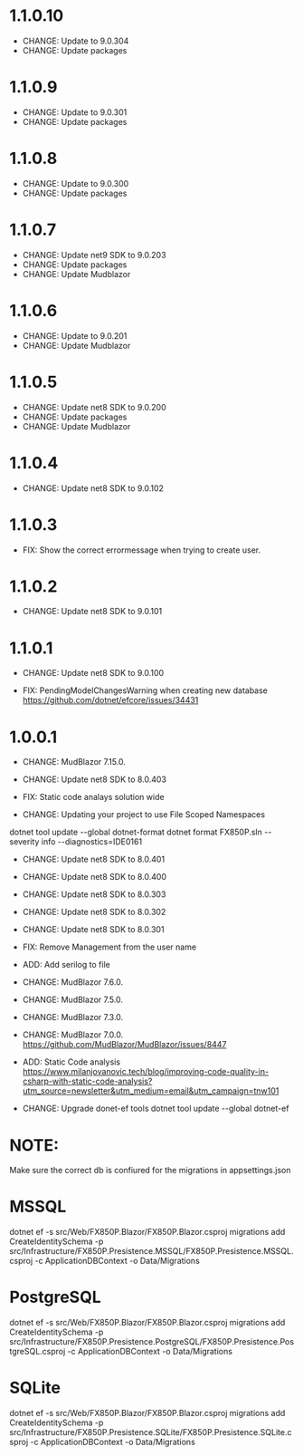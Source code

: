 
1.1.0.10
========

- CHANGE:   Update to 9.0.304
- CHANGE:   Update packages


1.1.0.9
=======

- CHANGE:   Update to 9.0.301
- CHANGE:   Update packages


1.1.0.8
=======

- CHANGE:   Update to 9.0.300
- CHANGE:   Update packages

1.1.0.7
=======

- CHANGE:   Update net9 SDK to 9.0.203
- CHANGE:   Update packages
- CHANGE:   Update Mudblazor

1.1.0.6
=======

- CHANGE:   Update to 9.0.201
- CHANGE:   Update Mudblazor

1.1.0.5
=======

- CHANGE:   Update net8 SDK to 9.0.200
- CHANGE:   Update packages
- CHANGE:   Update Mudblazor

1.1.0.4
=======

- CHANGE:   Update net8 SDK to 9.0.102


1.1.0.3
=======

- FIX:      Show the correct errormessage when trying to create user.

1.1.0.2
=======

- CHANGE:   Update net8 SDK to 9.0.101


1.1.0.1
=======

- CHANGE:   Update net8 SDK to 9.0.100

- FIX:      PendingModelChangesWarning when creating new database 
            https://github.com/dotnet/efcore/issues/34431 

1.0.0.1
=======

- CHANGE:   MudBlazor 7.15.0. 
- CHANGE:   Update net8 SDK to 8.0.403

- FIX:      Static code analays solution wide

- CHANGE:   Updating your project to use File Scoped Namespaces

dotnet tool update --global dotnet-format
dotnet format FX850P.sln --severity info --diagnostics=IDE0161

- CHANGE:   Update net8 SDK to 8.0.401
- CHANGE:   Update net8 SDK to 8.0.400
- CHANGE:   Update net8 SDK to 8.0.303
- CHANGE:   Update net8 SDK to 8.0.302
- CHANGE:   Update net8 SDK to 8.0.301
- FIX:      Remove Management from the user name
- ADD:      Add serilog to file
- CHANGE:   MudBlazor 7.6.0. 
- CHANGE:   MudBlazor 7.5.0. 
- CHANGE:   MudBlazor 7.3.0. 
- CHANGE:   MudBlazor 7.0.0. 
            https://github.com/MudBlazor/MudBlazor/issues/8447

- ADD:      Static Code analysis
            https://www.milanjovanovic.tech/blog/improving-code-quality-in-csharp-with-static-code-analysis?utm_source=newsletter&utm_medium=email&utm_campaign=tnw101    

- CHANGE:   Upgrade donet-ef tools
dotnet tool update --global dotnet-ef



NOTE:
=====
Make sure the correct db is confiured for the migrations in appsettings.json

MSSQL
=====

dotnet ef -s src/Web/FX850P.Blazor/FX850P.Blazor.csproj migrations add CreateIdentitySchema -p src/Infrastructure/FX850P.Presistence.MSSQL/FX850P.Presistence.MSSQL.csproj -c ApplicationDBContext -o Data/Migrations

PostgreSQL
==========

dotnet ef -s src/Web/FX850P.Blazor/FX850P.Blazor.csproj migrations add CreateIdentitySchema -p src/Infrastructure/FX850P.Presistence.PostgreSQL/FX850P.Presistence.PostgreSQL.csproj -c ApplicationDBContext -o Data/Migrations

SQLite
======

dotnet ef -s src/Web/FX850P.Blazor/FX850P.Blazor.csproj migrations add CreateIdentitySchema -p src/Infrastructure/FX850P.Presistence.SQLite/FX850P.Presistence.SQLite.csproj -c ApplicationDBContext -o Data/Migrations
